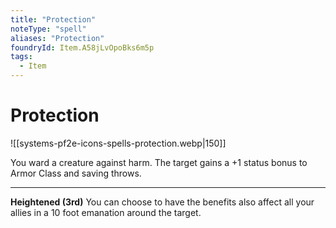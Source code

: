 ```yaml
---
title: "Protection"
noteType: "spell"
aliases: "Protection"
foundryId: Item.A58jLvOpoBks6m5p
tags:
  - Item
---
```


# Protection
![[systems-pf2e-icons-spells-protection.webp|150]]

You ward a creature against harm. The target gains a +1 status bonus to Armor Class and saving throws.

* * *

**Heightened (3rd)** You can choose to have the benefits also affect all your allies in a 10 foot emanation around the target.
